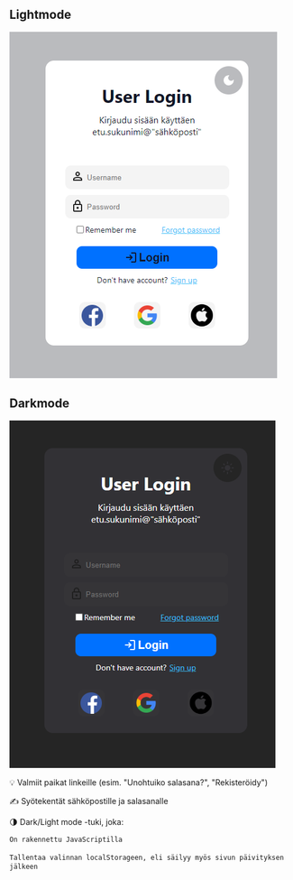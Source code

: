 
## Lightmode
![Showcase!](/Showcase/lightmode.png)

## Darkmode
![Showcase!](/Showcase/darkmode.png)


💡 Valmiit paikat linkeille (esim. "Unohtuiko salasana?", "Rekisteröidy")

✍️ Syötekentät sähköpostille ja salasanalle

🌗 Dark/Light mode -tuki, joka:

    On rakennettu JavaScriptilla

    Tallentaa valinnan localStorageen, eli säilyy myös sivun päivityksen jälkeen